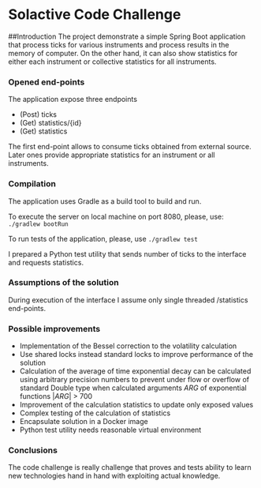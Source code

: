 # Solactive Code Challenge

##Introduction
The project demonstrate a simple Spring Boot application that process ticks for various instruments and process results in the memory of computer. On the other hand, it can also show statistics for either each instrument or collective statistics for all instruments.

### Opened end-points
The application expose three endpoints
* (Post) ticks
* (Get) statistics/{id}
* (Get) statistics

The first end-point allows to consume ticks obtained from external source. Later ones provide appropriate statistics for an instrument or all instruments.

### Compilation
The application uses Gradle as a build tool to build and run.

To execute the server on local machine on port 8080, please, use:
`./gradlew bootRun`

To run tests of the application, please, use
`./gradlew test`

I prepared a Python test utility that sends number of ticks to the interface and requests statistics.

### Assumptions of the solution
During execution of the interface I assume only single threaded /statistics end-points.

### Possible improvements
* Implementation of the Bessel correction to the volatility calculation
* Use shared locks instead standard locks to improve performance of the solution
* Calculation of the average of time exponential decay can be calculated using arbitrary precision numbers to prevent under flow or overflow of standard Double type when calculated arguments *ARG* of exponential functions |*ARG*| > 700
* Improvement of the calculation statistics to update only exposed values
* Complex testing of the calculation of statistics
* Encapsulate solution in a Docker image
* Python test utility needs reasonable virtual environment

### Conclusions
The code challenge is really challenge that proves and tests ability to learn new technologies hand in hand with exploiting actual knowledge.  
